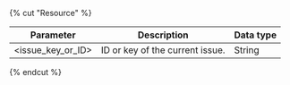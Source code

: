 {% cut "Resource" %}

| Parameter | Description | Data type |
-------- | -------- | ----------
| \<issue_key_or_ID\> | ID or key of the current issue. | String |

{% endcut %}